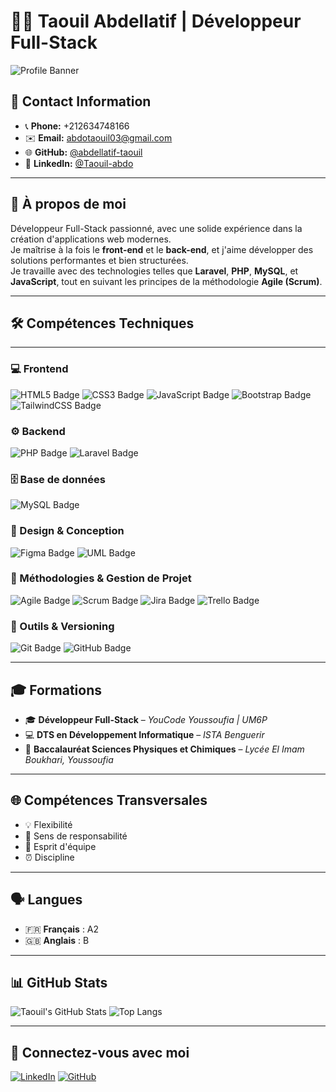 # 👨‍💻 Taouil Abdellatif | Développeur Full-Stack

![Profile Banner](https://www.example.com/banner-image.jpg)

## 📱 Contact Information
- 📞 **Phone:** +212634748166  
- ✉️ **Email:** [abdotaouil03@gmail.com](mailto:abdotaouil03@gmail.com)  
- 🌐 **GitHub:** [@abdellatif-taouil](https://github.com/abdellatif-taouil)  
- 🔗 **LinkedIn:** [@Taouil-abdo](https://www.linkedin.com/in/Taouil-abdo)  

---

## 🎯 À propos de moi
Développeur Full-Stack passionné, avec une solide expérience dans la création d'applications web modernes.  
Je maîtrise à la fois le **front-end** et le **back-end**, et j'aime développer des solutions performantes et bien structurées.  
Je travaille avec des technologies telles que **Laravel**, **PHP**, **MySQL**, et **JavaScript**, tout en suivant les principes de la méthodologie **Agile (Scrum)**.  

---

## 🛠 Compétences Techniques
---

### 💻 Frontend
![HTML5 Badge](https://img.shields.io/badge/-HTML5-E34F26?style=flat&logo=html5&logoColor=white)
![CSS3 Badge](https://img.shields.io/badge/-CSS3-1572B6?style=flat&logo=css3&logoColor=white)
![JavaScript Badge](https://img.shields.io/badge/-JavaScript-F7DF1E?style=flat&logo=javascript&logoColor=black)
![Bootstrap Badge](https://img.shields.io/badge/-Bootstrap-563D7C?style=flat&logo=bootstrap&logoColor=white)
![TailwindCSS Badge](https://img.shields.io/badge/-TailwindCSS-06B6D4?style=flat&logo=tailwind-css&logoColor=white)

### ⚙️ Backend
![PHP Badge](https://img.shields.io/badge/-PHP-777BB4?style=flat&logo=php&logoColor=white)
![Laravel Badge](https://img.shields.io/badge/-Laravel-F05340?style=flat&logo=laravel&logoColor=white)

### 🗄️ Base de données
![MySQL Badge](https://img.shields.io/badge/-MySQL-4479A1?style=flat&logo=mysql&logoColor=white)

### 🎨 Design & Conception
![Figma Badge](https://img.shields.io/badge/-Figma-F24E1E?style=flat&logo=figma&logoColor=white)
![UML Badge](https://img.shields.io/badge/-UML-02569B?style=flat&logoColor=white)

### 🧠 Méthodologies & Gestion de Projet
![Agile Badge](https://img.shields.io/badge/-Agile-2496ED?style=flat&logoColor=white)
![Scrum Badge](https://img.shields.io/badge/-Scrum-2C3E50?style=flat&logoColor=white)
![Jira Badge](https://img.shields.io/badge/-Jira-0052CC?style=flat&logo=jira&logoColor=white)
![Trello Badge](https://img.shields.io/badge/-Trello-0052CC?style=flat&logo=trello&logoColor=white)

### 🧩 Outils & Versioning
![Git Badge](https://img.shields.io/badge/-Git-F05032?style=flat&logo=git&logoColor=white)
![GitHub Badge](https://img.shields.io/badge/-GitHub-181717?style=flat&logo=github&logoColor=white)

---

## 🎓 Formations
- 🎓 **Développeur Full-Stack** – *YouCode Youssoufia | UM6P*  
- 💻 **DTS en Développement Informatique** – *ISTA Benguerir*  
- 🧪 **Baccalauréat Sciences Physiques et Chimiques** – *Lycée El Imam Boukhari, Youssoufia*

---

## 🌐 Compétences Transversales
- 💡 Flexibilité  
- 🧭 Sens de responsabilité  
- 🤝 Esprit d'équipe  
- ⏰ Discipline  

---

## 🗣 Langues
- 🇫🇷 **Français** : A2  
- 🇬🇧 **Anglais** : B  

---

## 📊 GitHub Stats

![Taouil's GitHub Stats](https://github-readme-stats.vercel.app/api?username=abdellatif-taouil&show_icons=true&theme=radical&count_private=true)
![Top Langs](https://github-readme-stats.vercel.app/api/top-langs/?username=abdellatif-taouil&layout=compact&theme=radical)

---

## 🔗 Connectez-vous avec moi
[![LinkedIn](https://img.shields.io/badge/-LinkedIn-0A66C2?style=for-the-badge&logo=linkedin&logoColor=white)](https://www.linkedin.com/in/Taouil-abdo)
[![GitHub](https://img.shields.io/badge/-GitHub-181717?style=for-the-badge&logo=github&logoColor=white)](https://github.com/abdellatif-taouil)

